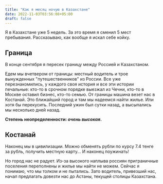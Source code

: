 ```yaml
---
title: "Как я месяц ночую в Казахстане"
date: 2022-11-03T03:56:08+05:00
draft: false
---
```


Я в Казахстане уже 5 недель. За это время я сменил 5 мест пребывания.
Рассказываю, как вообще я искал себе койку.

## Граница

В конце сентября я пересек границу между Россией и Казахстаном.

Едем мы вчетвером от границы: местный водитель и трое вынужденных
"путешественников" из России. Все уже перезнакомились, у каждого своя история и
все эти истории печальные: кто-то в срочном порядке выезжал из Чечни, кто-то в
Москве оставил бизнес, кто-то семью. От границы машина везет нас в Костанай. Это
ближайший город и там мы надеемся найти жилье. Или хотя бы перекусить. Последний
ужин был сутки назад, а высыпались мы несколько дней назад.

**Степень неопределенности: _очень высокая_.**

## Костанай

Наконец мы в цивилизации. Можно обменять рубли по курсу 7.4 тенге за рубль,
получить местную карту... И наконец поужинать!

Но город нас не радует. Из-за высокого наплыва россиян приграничные поселения
переполнены и жилье мы найти не можем. Сейчас я понимаю, что мы толком и не
пытались. Зато водитель, привезший нас, начал предлагать довезти нас до Астаны,
текущей столицы Казахстана.


